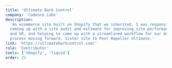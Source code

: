 ```yaml
---
title: 'Ultimate Bark Control'
company: 'Cadence Labs'
description:
  'An ecommerce site built on Shopify that we inherited. I was responsible for
  coming up with a site audit and estimate for improving site performance, UI
  and UX, and helping to come up with a streamlined workflow for our development
  process moving forward. Sister site to Pest Repeller Ultimate.'
link: 'https://ultimatebarkcontrol.com/'
role: 'Contributor'
tools: ['Shopify', 'liquid']
order: 21
---
```

